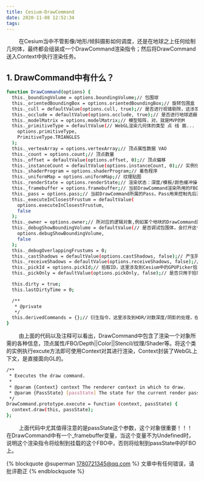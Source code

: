 ```yaml
---
title: Cesium-DrawCommand
date: 2020-11-08 12:52:34
tags:
---
```

&ensp; &ensp; &ensp; 在Cesium当中不管影像/地形/倾斜摄影如何调度，还是在地球之上任何绘制几何体，最终都会组装成一个DrawCommand渲染指令；然后将DrawCommand送入Context中执行渲染任务。

## 1. DrawCommand中有什么？

``` bash
function DrawCommand(options) {
  this._boundingVolume = options.boundingVolume;// 包围球
  this._orientedBoundingBox = options.orientedBoundingBox;// 旋转包围盒
  this._cull = defaultValue(options.cull, true);// 是否进行视锥剔除，这涉及到View.js里面的指令过滤
  this._occlude = defaultValue(options.occlude, true);// 是否进行地球遮蔽判断，这涉及到View.js里面的指令过滤
  this._modelMatrix = options.modelMatrix;// 模型矩阵，对，就是MVP的M
  this._primitiveType = defaultValue(// WebGL渲染几何体的类型 点 线 面...
    options.primitiveType,
    PrimitiveType.TRIANGLES
  );
  this._vertexArray = options.vertexArray;// 顶点属性数据 VAO
  this._count = options.count;// 顶点数量
  this._offset = defaultValue(options.offset, 0);// 顶点偏移
  this._instanceCount = defaultValue(options.instanceCount, 0);// 实例化渲染数量
  this._shaderProgram = options.shaderProgram;// 着色程序
  this._uniformMap = options.uniformMap;// 纹理贴图
  this._renderState = options.renderState;// 渲染状态：深度/模板/颜色缓冲操作设置（例如 禁止模板测试 禁止颜色写入等）
  this._framebuffer = options.framebuffer;// 当前DrawCommand渲染所用的FBO
  this._pass = options.pass;// 当前DrawCommand所属的Pass，Pass用来控制先后渲染顺序
  this._executeInClosestFrustum = defaultValue(
    options.executeInClosestFrustum,
    false
  );
  this._owner = options.owner;// 所对应的逻辑对象,例如某个地块的DrawCommand属于QuadtreeTile实例
  this._debugShowBoundingVolume = defaultValue(// 是否调试包围体，会打开这个DrawCommand包围体
    options.debugShowBoundingVolume,
    false
  );
  this._debugOverlappingFrustums = 0;
  this._castShadows = defaultValue(options.castShadows, false);// 产生阴影
  this._receiveShadows = defaultValue(options.receiveShadows, false);// 接受阴影
  this._pickId = options.pickId;// 拾取ID，这里涉及到Cesium中的GPUPicker拾取机制
  this._pickOnly = defaultValue(options.pickOnly, false);// 是否只用于拾取，这里涉及到Cesium中的GPUPicker拾取机制

  this.dirty = true;
  this.lastDirtyTime = 0;

  /**
   * @private
   */
  this.derivedCommands = {};// 衍生指令，这里涉及到HDR/对数深度/阴影的处理，在原来指令的基础上衍生其他功能，例如增加shader代码块
}
```

&ensp; &ensp; &ensp; 由上面的代码以及注释可以看出，DrawCommand中包含了渲染一个对象所需的各种信息，顶点属性/FBO/Depth||Color||Stencil/纹理/Shader等。将这个类的实例执行excute方法即可使用Context对其进行渲染，Context封装了WebGL上下文，是直接面向GL的。

``` bash
/**
 * Executes the draw command.
 *
 * @param {Context} context The renderer context in which to draw.
 * @param {PassState} [passState] The state for the current render pass.
 */
DrawCommand.prototype.execute = function (context, passState) {
  context.draw(this, passState);
};
```

&ensp; &ensp; &ensp; 上面代码中尤其值得注意的是passState这个参数，这个对象很重要！！！在DrawCommand中有一个_framebuffer变量，当这个变量不为Undefined时，说明这个渲染指令将绘制到挂载的这个FBO中，否则将绘制到passState中的FBO上。

{% blockquote @superman 1780721345@qq.com %}
文章中有任何错误，请批评勘正
{% endblockquote %}
